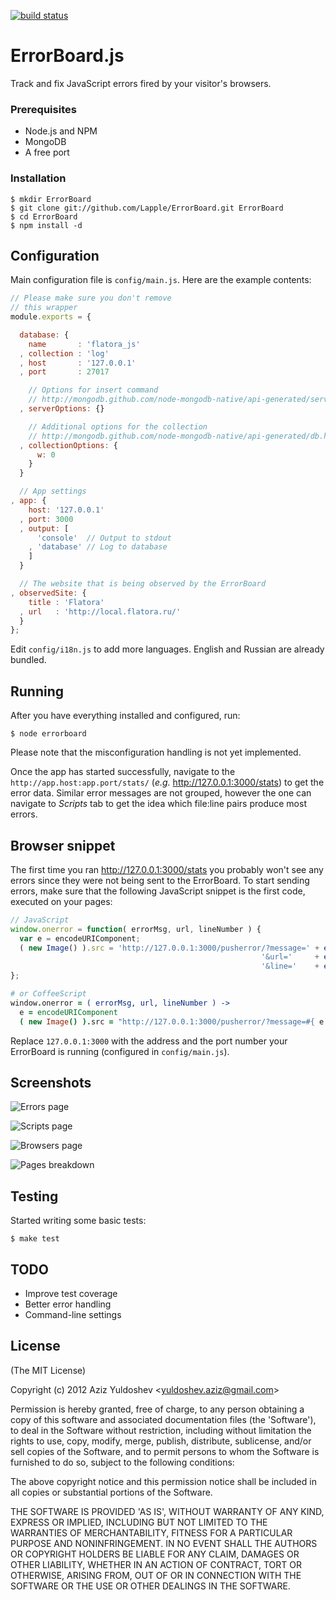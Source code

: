 [![build status](https://secure.travis-ci.org/Lapple/ErrorBoard.png)](http://travis-ci.org/Lapple/ErrorBoard)
# ErrorBoard.js

Track and fix JavaScript errors fired by your visitor's browsers.

### Prerequisites

* Node.js and NPM
* MongoDB
* A free port

### Installation

    $ mkdir ErrorBoard
    $ git clone git://github.com/Lapple/ErrorBoard.git ErrorBoard
    $ cd ErrorBoard
    $ npm install -d

## Configuration

Main configuration file is `config/main.js`. Here are the example contents:

```js
// Please make sure you don't remove
// this wrapper
module.exports = {

  database: {
    name       : 'flatora_js'
  , collection : 'log'
  , host       : '127.0.0.1'
  , port       : 27017

    // Options for insert command
    // http://mongodb.github.com/node-mongodb-native/api-generated/server.html#Server
  , serverOptions: {}

    // Additional options for the collection
    // http://mongodb.github.com/node-mongodb-native/api-generated/db.html#Db
  , collectionOptions: {
      w: 0
    }
  }

  // App settings
, app: {
    host: '127.0.0.1'
  , port: 3000
  , output: [
      'console'  // Output to stdout
    , 'database' // Log to database
    ]
  }

  // The website that is being observed by the ErrorBoard
, observedSite: {
    title : 'Flatora'
  , url   : 'http://local.flatora.ru/'
  }
};
```

Edit `config/i18n.js` to add more languages. English and Russian are already bundled.

## Running

After you have everything installed and configured, run:

    $ node errorboard

Please note that the misconfiguration handling is not yet implemented.

Once the app has started successfully, navigate to the `http://app.host:app.port/stats/` (*e.g.* http://127.0.0.1:3000/stats) to get the error data. Similar error messages are not grouped, however the one can navigate to *Scripts* tab to get the idea which file:line pairs produce most errors.

## Browser snippet

The first time you ran http://127.0.0.1:3000/stats you probably won't see any errors since they were not being sent to the ErrorBoard. To start sending errors, make sure that the following JavaScript snippet is the first code, executed on your pages:

```js
// JavaScript
window.onerror = function( errorMsg, url, lineNumber ) {
  var e = encodeURIComponent;
  ( new Image() ).src = 'http://127.0.0.1:3000/pusherror/?message=' + e( errorMsg ) +
                                                        '&url='     + e( url ) +
                                                        '&line='    + e( lineNumber );
};
```

```coffee
# or CoffeeScript
window.onerror = ( errorMsg, url, lineNumber ) ->
  e = encodeURIComponent
  ( new Image() ).src = "http://127.0.0.1:3000/pusherror/?message=#{ e errorMsg }&url=#{ e url }&line=#{ e lineNumber }"
```

Replace `127.0.0.1:3000` with the address and the port number your ErrorBoard is running (configured in `config/main.js`).

## Screenshots

![Errors page](http://i.imgur.com/gcrFR.png)

![Scripts page](http://i.imgur.com/boQf4.png)

![Browsers page](http://i.imgur.com/d9v5P.png)

![Pages breakdown](http://i.imgur.com/H5p4S.png)

## Testing

Started writing some basic tests:

    $ make test

## TODO

* Improve test coverage
* Better error handling
* Command-line settings

## License

(The MIT License)

Copyright (c) 2012 Aziz Yuldoshev &lt;yuldoshev.aziz@gmail.com&gt;

Permission is hereby granted, free of charge, to any person obtaining
a copy of this software and associated documentation files (the
'Software'), to deal in the Software without restriction, including
without limitation the rights to use, copy, modify, merge, publish,
distribute, sublicense, and/or sell copies of the Software, and to
permit persons to whom the Software is furnished to do so, subject to
the following conditions:

The above copyright notice and this permission notice shall be
included in all copies or substantial portions of the Software.

THE SOFTWARE IS PROVIDED 'AS IS', WITHOUT WARRANTY OF ANY KIND,
EXPRESS OR IMPLIED, INCLUDING BUT NOT LIMITED TO THE WARRANTIES OF
MERCHANTABILITY, FITNESS FOR A PARTICULAR PURPOSE AND NONINFRINGEMENT.
IN NO EVENT SHALL THE AUTHORS OR COPYRIGHT HOLDERS BE LIABLE FOR ANY
CLAIM, DAMAGES OR OTHER LIABILITY, WHETHER IN AN ACTION OF CONTRACT,
TORT OR OTHERWISE, ARISING FROM, OUT OF OR IN CONNECTION WITH THE
SOFTWARE OR THE USE OR OTHER DEALINGS IN THE SOFTWARE.
